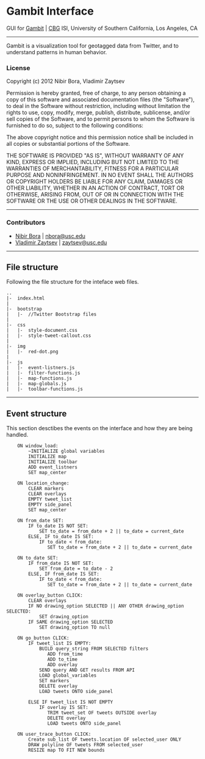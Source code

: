 # Gambit Interface

GUI for [Gambit](http://brain.isi.edu/~gambit/v2.0/index.html)
| [CBG](http://cbg.isi.edu) ISI, University of Southern California, Los Angeles, CA

---


Gambit is a visualization tool for geotagged data from Twitter, and to understand patterns in human behavior.


### License

Copyright (c) 2012 Nibir Bora, Vladimir Zaytsev

Permission is hereby granted, free of charge, to any person obtaining a copy of this software and associated documentation files (the "Software"), to deal in the Software without restriction, including without limitation the rights to use, copy, modify, merge, publish, distribute, sublicense, and/or sell copies of the Software, and to permit persons to whom the Software is furnished to do so, subject to the following conditions:

The above copyright notice and this permission notice shall be included in all copies or substantial portions of the Software.

THE SOFTWARE IS PROVIDED "AS IS", WITHOUT WARRANTY OF ANY KIND, EXPRESS OR IMPLIED, INCLUDING BUT NOT LIMITED TO THE WARRANTIES OF MERCHANTABILITY, FITNESS FOR A PARTICULAR PURPOSE AND NONINFRINGEMENT. IN NO EVENT SHALL THE AUTHORS OR COPYRIGHT HOLDERS BE LIABLE FOR ANY CLAIM, DAMAGES OR OTHER LIABILITY, WHETHER IN AN ACTION OF CONTRACT, TORT OR OTHERWISE, ARISING FROM, OUT OF OR IN CONNECTION WITH THE SOFTWARE OR THE USE OR OTHER DEALINGS IN THE SOFTWARE.

---

### Contributors

* [Nibir Bora](http://nibir.me/) | <nbora@usc.edu>
* [Vladimir Zaytsev](http://zvm.me/) | <zaytsev@usc.edu>

---

## File structure

Following the file structure for the inteface web files.

	..
	|-	index.html
	|	
	|-	bootstrap
	|	|-	//Twitter Bootstrap files
	|
	|-	css
	|	|-	style-document.css
	|	|-	style-tweet-callout.css
	|
	|-	img
	|	|-	red-dot.png
	|
	|-	js
	|	|-	event-listners.js
	|	|-	filter-functions.js
	|	|-	map-functions.js
	|	|-	map-globals.js
	|	|-	toolbar-functions.js

---

## Event structure

This section desctibes the events on the interface and how they are being handled.

```
	ON window_load:
     	~INITIALIZE global variables
     	INITIALIZE map
     	INITIALIZE toolbar
     	ADD event_listners
     	SET map_center
```

```
	ON location_change:
     	CLEAR markers
     	CLEAR overlays
     	EMPTY tweet_list
     	EMPTY side_panel
     	SET map_center

    ON from_date SET:
     	IF to_date IS NOT SET:
       		SET to_date = from_date + 2 || to_date = current_date
     	ELSE, IF to_date IS SET:
          	IF to_date < from_date:
               SET to_date = from_date + 2 || to_date = current_date  

	ON to_date SET:
     	IF from_date IS NOT SET:
          	SET from_date = to_date - 2
     	ELSE, IF from_date IS SET:
          	IF to_date < from_date:
               SET to_date = from_date + 2 || to_date = current_date

	ON overlay_button CLICK:
     	CLEAR overlays
     	IF NO drawing_option SELECTED || ANY OTHER drawing_option SELECTED:
          	SET drawing_option
     	IF SAME drawing_option SELECTED
          	SET drawing_option TO null
```

```
	ON go_button CLICK:
    	IF tweet_list IS EMPTY:
          	BUILD query_string FROM SELECTED filters
               ADD from_time
               ADD to_time
               ADD overlay
          	SEND query AND GET results FROM API
          	LOAD global_variables
          	SET markers
          	DELETE overlay
          	LOAD tweets ONTO side_panel

     	ELSE IF tweet_list IS NOT EMPTY
          	IF overlay IS SET:
               TRIM tweet_set OF tweets OUTSIDE overlay
               DELETE overlay
               LOAD tweets ONTO side_panel
```

```
	ON user_trace_button CLICK:
    	Create sub_list OF tweets.location OF selected_user ONLY
     	DRAW polyline OF tweets FROM selected_user
     	RESIZE map TO FIT NEW bounds
```

